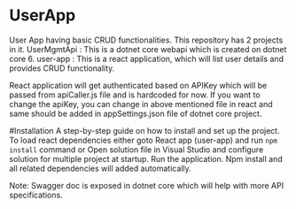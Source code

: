 # UserApp
User App having basic CRUD functionalities. This repository has 2 projects in it.
UserMgmtApi : This is a dotnet core webapi which is created on dotnet core 6. 
user-app : This is a react application, which will list user details and provides CRUD functionality.

React application will get authenticated based on APIKey which will be passed from apiCaller.js file and is hardcoded for now. 
If you want to change the apiKey, you can change in above mentioned file in react and same should be added in appSettings.json file of dotnet core project.


#Installation
A step-by-step guide on how to install and set up the project.
To load react dependencies either goto React app (user-app) and run `npm install` command
        or
Open solution file in Visual Studio and configure solution for multiple project at startup. Run the application. Npm install and all related dependencies will added automatically.

Note: Swagger doc is exposed in dotnet core which will help with more API specifications.
